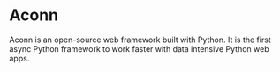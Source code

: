 # Aconn

Aconn is an open-source web framework built with Python. It is the first async Python framework to work faster with data intensive Python web apps.

